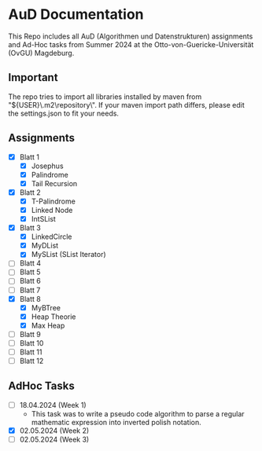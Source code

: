 # AuD Documentation

This Repo includes all AuD (Algorithmen und Datenstrukturen) assignments and Ad-Hoc tasks from Summer 2024 at the Otto-von-Guericke-Universität (OvGU) Magdeburg.

## Important

The repo tries to import all libraries installed by maven from "${USER}\\.m2\\repository\\". If your maven import path differs, please edit the settings.json to fit your needs.

## Assignments

- [x] Blatt 1
  - [x] Josephus
  - [x] Palindrome
  - [x] Tail Recursion
- [x] Blatt 2
  - [x] T-Palindrome
  - [x] Linked Node
  - [x] IntSList
- [x] Blatt 3
  - [x] LinkedCircle
  - [x] MyDList
  - [x] MySList (SList Iterator)
- [ ] Blatt 4
- [ ] Blatt 5
- [ ] Blatt 6
- [ ] Blatt 7
- [x] Blatt 8
  - [x] MyBTree
  - [x] Heap Theorie
  - [x] Max Heap
- [ ] Blatt 9
- [ ] Blatt 10
- [ ] Blatt 11
- [ ] Blatt 12

## AdHoc Tasks

- [ ] 18.04.2024 (Week 1)
  - This task was to write a pseudo code algorithm to parse a regular mathematic expression into inverted polish notation.
- [x] 02.05.2024 (Week 2)
- [ ] 02.05.2024 (Week 3)
